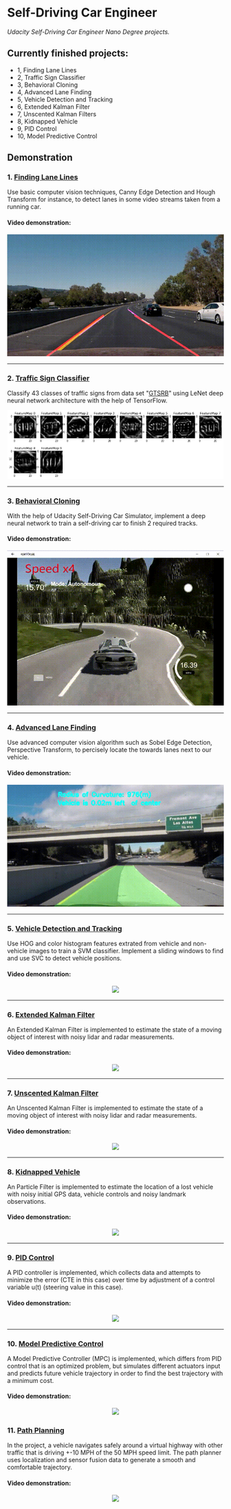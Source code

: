 # **Self-Driving Car Engineer**
*Udacity Self-Driving Car Engineer Nano Degree projects.*

## Currently finished projects:
- 1, Finding Lane Lines
- 2, Traffic Sign Classifier
- 3, Behavioral Cloning
- 4, Advanced Lane Finding
- 5, Vehicle Detection and Tracking
- 6, Extended Kalman Filter
- 7, Unscented Kalman Filters
- 8, Kidnapped Vehicle
- 9, PID Control
- 10, Model Predictive Control

## Demonstration


### 1. [Finding Lane Lines](https://github.com/ObinnaNdbs/Udacity-Self-Driving-Car-Engineer/tree/main/P1-Finding-Lane-Lines)
Use basic computer vision techniques, Canny Edge Detection and Hough Transform for instance, to detect lanes in some video streams taken from a running car.

#### Video demonstration:
<p align="center">
  	<a href="https://www.youtube.com/watch?v=2c6CT6QxEBI&ab_channel=ObinnaNdubuisi">
  		<img src="./demonstration/P1.gif"/>
	</a>
</p>

---
### 2. [Traffic Sign Classifier](https://github.com/ObinnaNdbs/Udacity-Self-Driving-Car-Engineer/tree/main/P2-Traffic-Sign-Classifier)
Classify 43 classes of traffic signs from data set "[GTSRB](http://benchmark.ini.rub.de/)" using LeNet deep neural network architecture with the help of TensorFlow.

<p align="center">
  	<img src="./demonstration/P2.png"/>
</p>

---
### 3. [Behavioral Cloning](https://github.com/ObinnaNdbs/Udacity-Self-Driving-Car-Engineer/tree/main/P3-Behavioral-Cloning)
With the help of Udacity Self-Driving Car Simulator, implement a deep neural network to train a self-driving car to finish 2 required tracks.

#### Video demonstration:
<p align="center">
  	<a href="https://www.youtube.com/watch?v=8Yym71D-72U">
  		<img src="./demonstration/P3.gif"/>
	</a>
</p>

---
### 4. [Advanced Lane Finding](https://github.com/ObinnaNdbs/Udacity-Self-Driving-Car-Engineer/tree/main/P4-Advanced-Lane-Finding)
Use advanced computer vision algorithm such as Sobel Edge Detection, Perspective Transform, to percisely locate the towards lanes next to our vehicle.

#### Video demonstration:
<p align="center">
  	<a href="https://www.youtube.com/watch?v=u_qY0bvhmsg">
  		<img src="./demonstration/P4.gif"/>
	</a>
</p>

---
### 5. [Vehicle Detection and Tracking](https://github.com/ObinnaNdbs/Udacity-Self-Driving-Car-Engineer/tree/main/P5-Vehicle-Detection-And-Tracking)
Use HOG and color histogram features extrated from vehicle and non-vehicle images to train a SVM classifier. Implement a sliding windows to find and use SVC to detect vehicle positions.

#### Video demonstration:
<p align="center">
  	<a href="https://www.youtube.com/watch?v=ci_8yStnfUk">
  		<img src="https://raw.githubusercontent.com/joeyzhong90595/Self-Driving-Car-Engineer-Projects/master/demonstration/p5.gif"/>
	</a>
</p>

---
### 6. [Extended Kalman Filter](https://github.com/ObinnaNdbs/Udacity-Self-Driving-Car-Engineer/tree/main/P6-Extended-Kalman-Filter)
An Extended Kalman Filter is implemented to estimate the state of a moving object of interest with noisy lidar and radar measurements.

#### Video demonstration:
<p align="center">
  	<a href="https://youtu.be/iN-Bf5Ay5Bc">
  		<img src="https://raw.githubusercontent.com/joeyzhong90595/Self-Driving-Car-Engineer-Projects/master/demonstration/p6.gif"/>
	</a>
</p>

---
### 7. [Unscented Kalman Filter](https://github.com/ObinnaNdbs/Udacity-Self-Driving-Car-Engineer/tree/main/P7-Unscented-Kalman-Filter)
An Unscented Kalman Filter is implemented to estimate the state of a moving object of interest with noisy lidar and radar measurements.

#### Video demonstration:
<p align="center">
  	<a href="https://youtu.be/F7sMPR5R4yI">
  		<img src="https://raw.githubusercontent.com/joeyzhong90595/Self-Driving-Car-Engineer-Projects/master/demonstration/p7.gif"/>
	</a>
</p>

---
### 8. [Kidnapped Vehicle](https://github.com/ObinnaNdbs/Udacity-Self-Driving-Car-Engineer/tree/main/P8-Kidnapped-Vehicle)
An Particle Filter is implemented to estimate the location of a lost vehicle with noisy initial GPS data, vehicle controls and noisy landmark observations.

#### Video demonstration:
<p align="center">
  	<a href="https://youtu.be/fUX9pNs2IIY">
  		<img src="https://raw.githubusercontent.com/joeyzhong90595/Self-Driving-Car-Engineer-Projects/master/demonstration/p8.gif"/>
	</a>
</p>

---
### 9. [PID Control](https://github.com/ObinnaNdbs/Udacity-Self-Driving-Car-Engineer/tree/main/P9-PID-Control)
A PID controller is implemented, which collects data and attempts to minimize the error (CTE in this case) over time by adjustment of a control variable u(t) (steering value in this case).

#### Video demonstration:
<p align="center">
  	<a href="https://youtu.be/-OvcFFYefM8">
  		<img src="https://raw.githubusercontent.com/joeyzhong90595/Self-Driving-Car-Engineer-Projects/master/demonstration/p9.gif"/>
	</a>
</p>

---
### 10. [Model Predictive Control](https://github.com/ObinnaNdbs/Udacity-Self-Driving-Car-Engineer/tree/main/P10-MPC)
A Model Predictive Controller (MPC) is implemented, which differs from PID control that is an optimized problem, but simulates different actuators input and predicts future vehicle trajectory in order to find the best trajectory with a minimum cost.

#### Video demonstration:
<p align="center">
  	<a href="https://youtu.be/8qw0ykeOhuI">
  		<img src="https://raw.githubusercontent.com/joeyzhong90595/Self-Driving-Car-Engineer-Projects/master/demonstration/p10.gif"/>
	</a>
</p>

### 11. [Path Planning](https://github.com/ObinnaNdbs/Udacity-Self-Driving-Car-Engineer/tree/main/P11-Path-Planning)

In the project, a vehicle navigates safely around a virtual highway with other traffic that is driving +-10 MPH of the 50 MPH speed limit. The path planner uses localization and sensor fusion data to generate a smooth and comfortable trajectory.

#### Video demonstration:

<p align="center">
  	<a href="https://youtu.be/PJqq0DKkakM">
  		<img src="https://raw.githubusercontent.com/joeyzhong90595/Self-Driving-Car-Engineer-Projects/master/demonstration/p11.gif"/>
	</a>
</p>
